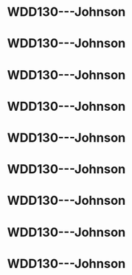 # WDD130---Johnson
# WDD130---Johnson
# WDD130---Johnson
# WDD130---Johnson
# WDD130---Johnson
# WDD130---Johnson
# WDD130---Johnson
# WDD130---Johnson
# WDD130---Johnson
